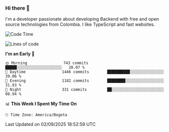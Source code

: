### Hi there 👋

I'm a developer passionate about developing Backend with free and open source technologies from Colombia. I like TypeScript and fast websites.

<!--START_SECTION:waka-->
![Code Time](http://img.shields.io/badge/Code%20Time-5%2C871%20hrs-blue)

![Lines of code](https://img.shields.io/badge/From%20Hello%20World%20I%27ve%20Written-6.2%20million%20lines%20of%20code-blue)

**I'm an Early 🐤** 

```text
🌞 Morning                743 commits         █████░░░░░░░░░░░░░░░░░░░░   20.07 % 
🌆 Daytime                1446 commits        ██████████░░░░░░░░░░░░░░░   39.06 % 
🌃 Evening                1182 commits        ████████░░░░░░░░░░░░░░░░░   31.93 % 
🌙 Night                  331 commits         ██░░░░░░░░░░░░░░░░░░░░░░░   08.94 % 
```


📊 **This Week I Spent My Time On** 

```text
🕑︎ Time Zone: America/Bogota
```


 Last Updated on 02/09/2025 18:52:59 UTC
<!--END_SECTION:waka-->
